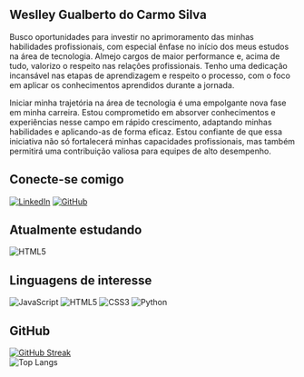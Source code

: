 ## Weslley Gualberto do Carmo Silva
Busco oportunidades para investir no aprimoramento das minhas habilidades profissionais, com especial ênfase no início dos meus estudos na área de tecnologia. Almejo cargos de maior performance e, acima de tudo, valorizo o respeito nas relações profissionais. Tenho uma dedicação incansável nas etapas de aprendizagem e respeito o processo, com o foco em aplicar os conhecimentos aprendidos durante a jornada.

Iniciar minha trajetória na área de tecnologia é uma empolgante nova fase em minha carreira. Estou comprometido em absorver conhecimentos e experiências nesse campo em rápido crescimento, adaptando minhas habilidades e aplicando-as de forma eficaz.
Estou confiante de que essa iniciativa não só fortalecerá minhas capacidades profissionais, mas também permitirá uma contribuição valiosa para equipes de alto desempenho. 

## Conecte-se comigo
[![LinkedIn](https://img.shields.io/badge/LinkedIn-000?style=for-the-badge&logo=linkedin&logoColor=0Ef6A8)](https://www.linkedin.com/in/weslley-gualberto-61092316b/) [![GitHub](https://img.shields.io/badge/GitHub-000?style=for-the-badge&logo=GitHub&logoColor=0Ef6A8)](https://github.com/WesRush) 

## Atualmente estudando
![HTML5](https://img.shields.io/badge/HTML5-000?style=for-the-badge&logo=html5) 

## Linguagens de interesse
![JavaScript](https://img.shields.io/badge/JavaScript-000?style=for-the-badge&logo=javascript)  ![HTML5](https://img.shields.io/badge/HTML5-000?style=for-the-badge&logo=html5) ![CSS3](https://img.shields.io/badge/CSS3-000?style=for-the-badge&logo=css3&logoColor=264CE4) ![Python](https://img.shields.io/badge/Python-000?style=for-the-badge&logo=python)

## GitHub
[![GitHub Streak](https://streak-stats.demolab.com/?user=WesRush&theme=vue-dark&background=001&border=30A3DC&dates=FFF)](https://git.io/streak-stats)        
![Top Langs](https://github-readme-stats-git-masterrstaa-rickstaa.vercel.app/api/top-langs/?username=WesRush&bg_color=000&border_color=30A3DC&title_color=00b9a0&text_color=FFF)


